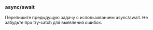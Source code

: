 ### async/await
Перепишите предыдущую задачу с использованием async/await. Не забудьте про try-catch для выявления ошибок. 
